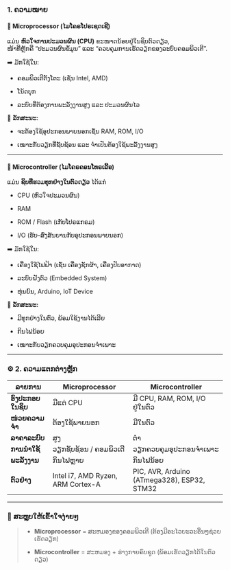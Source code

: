 ### **1. ຄວາມໝາຍ**

#### 🔹 **Microprocessor (ໄມໂຄຣໂປຣເຊດເຊີ)**

ແມ່ນ **ຫົວໃຈການປະມວນຜົນ (CPU)** ຂະໜາດນ້ອຍຢູ່ໃນຊິບຕົວດຽວ,  
ໜ້າທີ່ຫຼັກຄື “ປະມວນຜົນຂໍ້ມູນ” ແລະ “ຄວບຄຸມການເຮັດວຽກຂອງລະບົບຄອມພິວເຕີ”.

➡️ ມັກໃຊ້ໃນ:

- ຄອມພິວເຕີຕັ້ງໂຕະ (ເຊັ່ນ Intel, AMD)
    
- ໂນ້ດບຸກ
    
- ລະບົບທີ່ຕ້ອງການພະລັງງານສູງ ແລະ ປະມວນຜົນໄວ
    

📌 **ລັກສະນະ:**

- ຈະຕ້ອງໃຊ້ອຸປະກອນພາຍນອກເຊັ່ນ RAM, ROM, I/O
    
- ເໝາະກັບວຽກທີ່ຊັບຊ້ອນ ແລະ ຈຳເປັນຕ້ອງໃຊ້ພະລັງງານສູງ
    

---

#### 🔹 **Microcontroller (ໄມໂຄຣຄອນໂທຣເລີ້ອ)**

ແມ່ນ **ຊິບທີ່ຮວມທຸກຢ່າງໃນຕົວດຽວ** ໄດ້ແກ່

- CPU (ຫົວໃຈປະມວນຜົນ)
    
- RAM
    
- ROM / Flash (ເກັບໂປຣແກຣມ)
    
- I/O (ຮັບ–ສົ່ງສັນຍານກັບອຸປະກອນພາຍນອກ)
    

➡️ ມັກໃຊ້ໃນ:

- ເຄື່ອງໃຊ້ໄຟຟ້າ (ເຊັ່ນ ເຄື່ອງຊັກຜ້າ, ເຄື່ອງປັບອາກາດ)
    
- ລະບົບຝັງຕົວ (Embedded System)
    
- ຫຸ່ນຍົນ, Arduino, IoT Device
    

📌 **ລັກສະນະ:**

- ມີທຸກຢ່າງໃນຕົວ, ພ້ອມໃຊ້ງານໄດ້ເລີຍ
    
- ກິນໄຟນ້ອຍ
    
- ເໝາະກັບວຽກຄວບຄຸມອຸປະກອນຈຳເພາະ
    

---

### ⚙️ **2. ຄວາມແຕກຕ່າງຫຼັກ**

|ລາຍການ|**Microprocessor**|**Microcontroller**|
|---|---|---|
|**ອົງປະກອບໃນຊິບ**|ມີແຕ່ CPU|ມີ CPU, RAM, ROM, I/O ຢູ່ໃນຕົວ|
|**ໜ່ວຍຄວາມຈຳ**|ຕ້ອງໃຊ້ພາຍນອກ|ມີໃນຕົວ|
|**ລາຄາລະບົບ**|ສູງ|ຕ່ຳ|
|**ການນຳໃຊ້**|ວຽກຊັບຊ້ອນ / ຄອມພິວເຕີ|ວຽກຄວບຄຸມອຸປະກອນຈຳເພາະ|
|**ພະລັງງານ**|ກິນໄຟຫຼາຍ|ກິນໄຟນ້ອຍ|
|**ຕົວຢ່າງ**|Intel i7, AMD Ryzen, ARM Cortex-A|PIC, AVR, Arduino (ATmega328), ESP32, STM32|

---

### 🧩 **ສະຫຼຸບໃຫ້ເຂົ້າໃຈງ່າຍໆ**

> - **Microprocessor** = ສະຫມອງຂອງຄອມພິວເຕີ (ຕ້ອງມີອະໄວຍະວະອື່ນໆຊ່ວຍເຮັດວຽກ)
>     
> - **Microcontroller** = ສະຫມອງ + ຮ່າງກາຍຄົບຊຸດ (ພ້ອມເຮັດວຽກໄດ້ໃນຕົວດຽວ)


